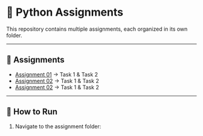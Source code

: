 # 🐍 Python Assignments

This repository contains multiple assignments, each organized in its own folder.

---

## 📂 Assignments
- [Assignment 01](./Assignment%201) → Task 1 & Task 2
- [Assignment 02](./Assignment%202) → Task 1 & Task 2
- [Assignment 02](./Assignment%203) → Task 1 & Task 2

---

## 🚀 How to Run
1. Navigate to the assignment folder:

